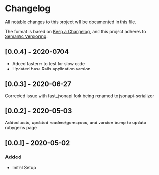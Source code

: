 # Changelog

All notable changes to this project will be documented in this file.

The format is based on [Keep a Changelog](https://keepachangelog.com/en/1.0.0/),
and this project adheres to [Semantic Versioning](https://semver.org/spec/v2.0.0.html).

## [0.0.4] - 2020-0704

* Added fasterer to test for slow code
* Updated base Rails application version

## [0.0.3] - 2020-06-27

Corrected issue with fast_jsonapi fork being renamed to jsonapi-serializer

## [0.0.2] - 2020-05-03

Added tests, updated readme/gemspecs, and version bump to update rubygems page

## [0.0.1] - 2020-05-02

### Added

- Initial Setup
